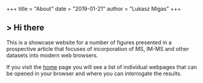 +++
title = "About"
date = "2019-01-21"
author = "Lukasz Migas"
+++
<h2>> Hi there<span class="logo__cursor" style="width: 3px; height: 1.625rem;"></span></h2>

This is a showcase website for a number of figures presented in a prospective article that focuses of incorporation of MS, IM-MS and other datasets into modern web browsers.

If you visit the [home](https://migas-origami-interactive.netlify.com/) page you will see a list of individual webpages that can be opened in your browser and where you can interrogate the results.
